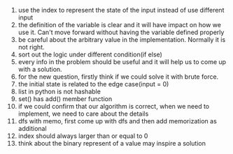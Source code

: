 1. use the index to represent the state of the input instead of use different input
2. the definition of the variable is clear and it will have impact on how we use it. Can't move forward without having the variable defined properly
3. be careful about the arbitrary value in the implementation. Normally it is not right.
4. sort out the logic under different condition(if else)
5. every info in the problem should be useful and it will help us to come up with a solution.
6. for the new question, firstly think if we could solve it with brute force.
7. the initial state is related to the edge case(input = 0)
8. list in python is not hashable
9. set() has add() member function
10. if we could confirm that our algorithm is correct, when we need to implement, we need to care about the details
11. dfs with memo, first come up with dfs and then add memorization as additional
12. index should always larger than or equal to 0
13. think about the binary represent of a value may inspire a solution